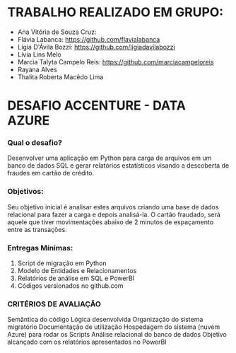 # TRABALHO REALIZADO EM GRUPO: 
- Ana Vitória de Souza Cruz:
- Flávia Labanca: https://github.com/flavialabanca
- Lígia D'Ávila Bozzi: https://github.com/ligiadavilabozzi
- Lívia Lins Melo
- Marcia Talyta Campelo Reis: https://github.com/marciacampeloreis 
- Rayana Alves
- Thalita Roberta Macêdo Lima


# DESAFIO ACCENTURE - DATA AZURE
### Qual o desafio? 
Desenvolver uma aplicação em Python para carga de arquivos em um banco de dados SQL e gerar relatórios estatísticos visando a descoberta de fraudes em cartão de crédito.
 
### Objetivos:
Seu objetivo inicial é analisar estes arquivos criando uma base de dados relacional para fazer a carga e depois analisá-la. O cartão fraudado, será aquele que tiver movimentações abaixo de 2 minutos de espaçamento entre as transações.

### Entregas Mínimas: 
1. Script de migração em Python
2. Modelo de Entidades e Relacionamentos
3. Relatórios de análise em SQL e PowerBI
4. Códigos versionados no github.com

### CRITÉRIOS DE AVALIAÇÃO
Semântica do código
Lógica desenvolvida
Organização do sistema migratório
Documentação de utilização
Hospedagem do sistema (nuvem Azure) para rodar os Scripts
Análise relacional do banco de dados
Objetivo alcançado com os relatórios apresentados no PowerBI




